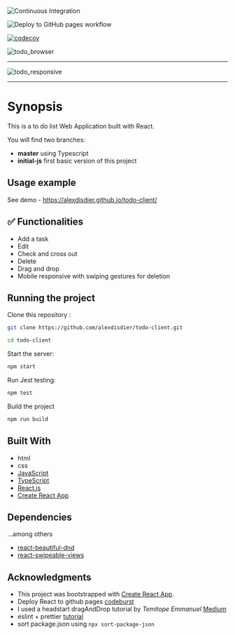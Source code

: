 ![Continuous Integration](https://github.com/alexdisdier/todo-client/workflows/Continuous%20Integration/badge.svg?branch=master)

![Deploy to GitHub pages workflow](https://github.com/alexdisdier/todo-client/actions/workflows/deploy-gh-pages.yml/badge.svg)

[![codecov](https://codecov.io/gh/alexdisdier/todo-client/branch/master/graph/badge.svg)](https://codecov.io/gh/alexdisdier/todo-client)

![todo_browser](https://user-images.githubusercontent.com/28678511/112212685-91069500-8c1d-11eb-8523-43df9013560d.png)

<hr>

![todo_responsive](https://user-images.githubusercontent.com/28678511/112212746-a5e32880-8c1d-11eb-9982-71a76ef3b54b.png)

<hr>


# Synopsis

This is a to do list Web Application built with React.

You will find two branches:

- **master** using Typescript 
- **initial-js** first basic version of this project

## Usage example

See demo - https://alexdisdier.github.io/todo-client/

## ✅ Functionalities

- Add a task
- Edit
- Check and cross out
- Delete
- Drag and drop
- Mobile responsive with swiping gestures for deletion

## Running the project

Clone this repository :

```bash
git clone https://github.com/alexdisdier/todo-client.git

cd todo-client
```

Start the server:

```bash
npm start
```

Run Jest testing:

```bash
npm test
```

Build the project

```bash
npm run build
```

## Built With

- html
- css
- [JavaScript](https://developer.mozilla.org/bm/docs/Web/JavaScript)
- [TypeScript](https://developer.mozilla.org/bm/docs/Web/TypeScript)
- [React.js](https://reactjs.org/docs/hello-world.html)
- [Create React App](https://facebook.github.io/create-react-app/docs/getting-started)

## Dependencies
...among others
- [react-beautiful-dnd](https://www.npmjs.com/package/react-beautiful-dnd)
- [react-swipeable-views](https://react-swipeable-views.com/)

## Acknowledgments

- This project was bootstrapped with [Create React App](https://github.com/facebook/create-react-app).
- Deploy React to github pages [codeburst](https://codeburst.io/deploy-react-to-github-pages-to-create-an-amazing-website-42d8b09cd4d)
- I used a headstart dragAndDrop tutorial by _Temitope Emmanuel_ [Medium](https://medium.com/the-andela-way/react-drag-and-drop-7411d14894b9)
- eslint + prettier [tutorial](https://robertcooper.me/post/using-eslint-and-prettier-in-a-typescript-project)
- sort package.json using `npx sort-package-json`
